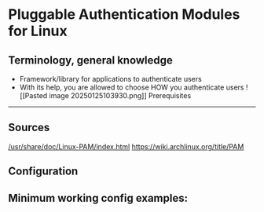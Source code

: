 # Pluggable Authentication Modules for Linux

Terminology, general knowledge
---
- Framework/library for applications to authenticate users
- With its help, you are allowed to choose HOW you authenticate users
![[Pasted image 20250125103930.png]]
Prerequisites
---


Sources
---

[/usr/share/doc/Linux-PAM/index.html](file:///usr/share/doc/Linux-PAM/index.html)
https://wiki.archlinux.org/title/PAM

Configuration
---


Minimum working config examples:
---